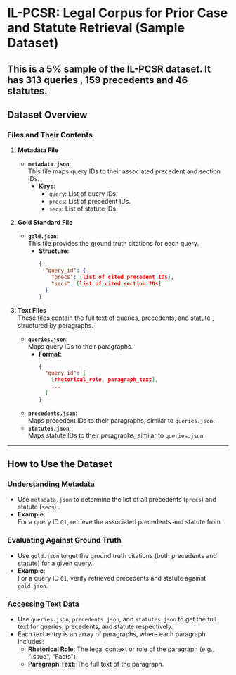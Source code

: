 # IL-PCSR: Legal Corpus for Prior Case and Statute Retrieval (Sample Dataset)
This is a 5% sample of the IL-PCSR dataset. It has 313 queries , 159 precedents and 46 statutes.
---

## Dataset Overview

### Files and Their Contents

1. **Metadata File**
   - **`metadata.json`**:  
     This file maps query IDs to their associated precedent and section IDs.  
     - **Keys**:
       - `query`: List of query IDs.
       - `precs`: List of precedent IDs.
       - `secs`: List of  statute IDs.

2. **Gold Standard File**
   - **`gold.json`**:  
     This file provides the ground truth citations for each query.  
     - **Structure**:
       ```json
       {
         "query_id": {
           "precs": [list of cited precedent IDs],
           "secs": [list of cited section IDs]
         }
       }
       ```

3. **Text Files**  
   These files contain the full text of queries, precedents, and statute , structured by paragraphs.
   - **`queries.json`**:  
     Maps query IDs to their paragraphs.
     - **Format**:
       ```json
       {
         "query_id": [
           [rhetorical_role, paragraph_text],
           ...
         ]
       }
       ```
   - **`precedents.json`**:  
     Maps precedent IDs to their paragraphs, similar to `queries.json`.
   - **`statutes.json`**:  
     Maps  statute IDs to their paragraphs, similar to `queries.json`.

---

## How to Use the Dataset

### Understanding Metadata
- Use `metadata.json` to determine the list of all precedents (`precs`) and statute (`secs`) .
- **Example**:  
  For a query ID `Q1`, retrieve the associated precedents and statute from .

### Evaluating Against Ground Truth
- Use `gold.json` to get the ground truth citations (both precedents and statute) for a given query.
- **Example**:  
  For a query ID `Q1`, verify retrieved precedents and statute against `gold.json`.

### Accessing Text Data
- Use `queries.json`, `precedents.json`, and `statutes.json` to get the full text for queries, precedents, and statute respectively.
- Each text entry is an array of paragraphs, where each paragraph includes:
  - **Rhetorical Role**: The legal context or role of the paragraph (e.g., "Issue", "Facts").
  - **Paragraph Text**: The full text of the paragraph.

